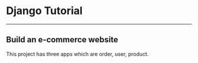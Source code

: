 # Django Tutorial
---

## Build an e-commerce website


This project has three apps which are order, user, product.


